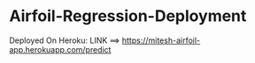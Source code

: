 # Airfoil-Regression-Deployment

Deployed On Heroku: LINK ==> https://mitesh-airfoil-app.herokuapp.com/predict
